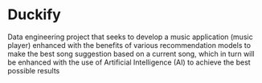 # Duckify
Data engineering project that seeks to develop a music application (music player) enhanced with the benefits of various recommendation models to make the best song suggestion based on a current song, which in turn will be enhanced with the use of Artificial Intelligence (AI) to achieve the best possible results 

